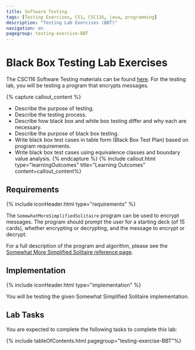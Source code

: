 ```yaml
---
title: Software Testing
tags: [Testing Exercises, CS1, CSC116, java, programming]
description: "Testing Lab Exercises (BBT)"
navigation: on
pagegroup: testing-exercise-BBT
---
```


# Black Box Testing Lab Exercises

The CSC116 Software Testing materials can be found [here](../..). For the testing lab, you will be testing a program that encrypts messages.

{% capture callout_content %}
  * Describe the purpose of testing.
  * Describe the testing process.
  * Describe how black box and white box testing differ and why each are necessary.
  * Describe the purpose of black box testing.
  * Write black box test cases in table form (Black Box Test Plan) based on program requirements.
  * Write black box test cases using equivalence classes and boundary value analysis.
{% endcapture %}
{% include callout.html type="learningOutcomes" title="Learning Outcomes" content=callout_content%}

## Requirements
{% include iconHeader.html type="requirements" %}

The `SomewhatMoreSimplifiedSolitaire` program can be used to encrypt messages. The program should prompt the user for a starting deck (of 15 cards), whether encrypting or decrypting, and the message to encrypt or decrypt.

For a full description of the program and algorithm, please see the [Somewhat More Simplified Solitaire reference page](../../../smssolitaire).

## Implementation
{% include iconHeader.html type="implementation" %}

You will be testing the given Somewhat Simplified Solitaire implementation.


## Lab Tasks
You are expected to complete the following tasks to complete this lab:

{% include tableOfContents.html pagegroup="testing-exercise-BBT"%}
